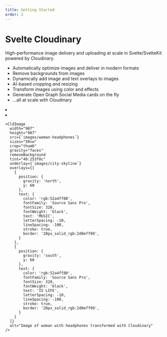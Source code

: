 ```yaml
---
title: Getting Started
order: 1
---
```


<script>
	import { CldImage } from 'svelte-cloudinary'
	import ImageGrid from '$lib/components/ImageGrid.svelte';
</script>


# Svelte Cloudinary

High-performance image delivery and uploading at scale in Svelte/SvelteKit powered by
Cloudinary.
* Automatically optimize images and deliver in modern formats
* Remove backgrounds from images
* Dynamically add image and text overlays to images
* AI-based cropping and resizing
* Transform images using color and effects
* Generate Open Graph Social Media cards on the fly
* ...all at scale with Cloudinary

<ImageGrid>
	<li>
		<CldImage
			width="987"
			height="1481"
			src="images/woman-headphones"
			alt="Original image of images/woman with headphones"
		/>
	</li>
	<li>
	  <CldImage
      width="987"
      height="987"
      src="images/woman-headphones"
      crop="thumb"
      gravity="faces"
      removeBackground="true"
      tint="40:253f8c"
      underlay="images/city-skyline"
      overlays={[
        {
          position: {
            gravity: 'north',
            y: 60
          },
          text: {
            color: 'rgb:52a4ff80',
            fontFamily: 'Source Sans Pro',
            fontSize: 320,
            fontWeight: 'black',
            text: 'MUSIC',
            letterSpacing: -10,
            lineSpacing: -100,
            stroke: true,
            border: '20px_solid_rgb:2d0eff99',
          }
        },
        {
          position: {
            gravity: 'south',
            y: 60
          },
          text: {
            color: 'rgb:52a4ff80',
            fontFamily: 'Source Sans Pro',
            fontSize: 320,
            fontWeight: 'black',
            text: 'IS LIFE',
            letterSpacing: -10,
            lineSpacing: -100,
            stroke: true,
            border: '20px_solid_rgb:2d0eff99',
          }
        }
      ]}
      alt="Image of woman with headphones transformed with Cloudinary"
    />
	</li>
</ImageGrid>

```svelte
<CldImage
  width="987"
  height="987"
  src={`images/woman-headphones`}
  sizes="50vw"
  crop="thumb"
  gravity="faces"
  removeBackground
  tint="40:253f8c"
  underlay={`images/city-skyline`}
  overlays={[
    {
      position: {
        gravity: 'north',
        y: 60
      },
      text: {
        color: 'rgb:52a4ff80',
        fontFamily: 'Source Sans Pro',
        fontSize: 320,
        fontWeight: 'black',
        text: 'MUSIC',
        letterSpacing: -10,
        lineSpacing: -100,
        stroke: true,
        border: '20px_solid_rgb:2d0eff99',
      }
    },
    {
      position: {
        gravity: 'south',
        y: 60
      },
      text: {
        color: 'rgb:52a4ff80',
        fontFamily: 'Source Sans Pro',
        fontSize: 320,
        fontWeight: 'black',
        text: 'IS LIFE',
        letterSpacing: -10,
        lineSpacing: -100,
        stroke: true,
        border: '20px_solid_rgb:2d0eff99',
      }
    }
  ]}
  alt="Image of woman with headphones transformed with Cloudinary"
/>
```
